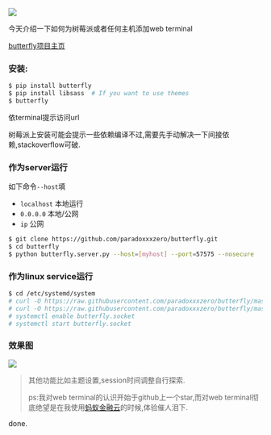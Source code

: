 ![](https://o4dyfn0ef.qnssl.com/image/Screen%20Shot%202016-03-23%20at%2020.47.50.png?imageView2/2/h/200)  

今天介绍一下如何为树莓派或者任何主机添加web terminal 

[butterfly项目主页](https://github.com/paradoxxxzero/butterfly)  

### 安装: 

```sh
$ pip install butterfly
$ pip install libsass  # If you want to use themes
$ butterfly
```  

依terminal提示访问url 

树莓派上安装可能会提示一些依赖编译不过,需要先手动解决一下间接依赖,stackoverflow可破. 

### 作为server运行 

如下命令`--host`填  

- `localhost` 本地运行
- `0.0.0.0` 本地/公网
- `ip` 公网 

```sh
$ git clone https://github.com/paradoxxxzero/butterfly.git
$ cd butterfly
$ python butterfly.server.py --host=[myhost] --port=57575 --nosecure
```  

### 作为linux service运行 

```sh
$ cd /etc/systemd/system
# curl -O https://raw.githubusercontent.com/paradoxxxzero/butterfly/master/butterfly.service
# curl -O https://raw.githubusercontent.com/paradoxxxzero/butterfly/master/butterfly.socket
# systemctl enable butterfly.socket
# systemctl start butterfly.socket
```  

### 效果图 

![](https://o4dyfn0ef.qnssl.com/image/687474703a2f2f70.gif?imageView2/2/h/600) 

> 其他功能比如主题设置,session时间调整自行探索.  
> 
> ps:我对web terminal的认识开始于github上一个star,而对web terminal彻底绝望是在我使用[蚂蚁金融云](https://www.cloud.alipay.com)的时候,体验催人泪下. 

done. 

